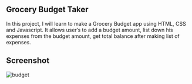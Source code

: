 ## Grocery Budget Taker

In this project, I will learn to make a Grocery Budget app using HTML, CSS and Javascript. It allows user’s to add a budget amount, list down his expenses from 
the budget amount, get total balance after making list of expenses.


## Screenshot

![budget](https://user-images.githubusercontent.com/67471717/123787463-79176f00-d8f8-11eb-8962-8fa427b5e779.PNG)

